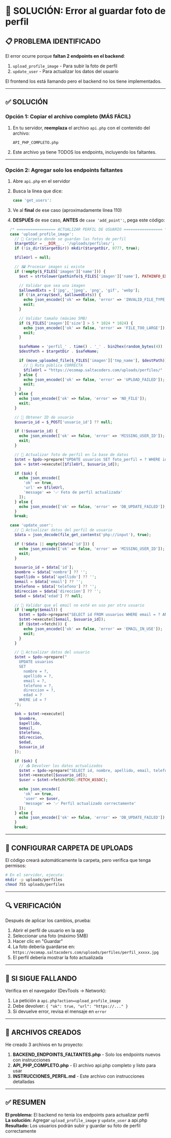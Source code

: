 # 🔧 SOLUCIÓN: Error al guardar foto de perfil

## 📋 PROBLEMA IDENTIFICADO

El error ocurre porque **faltan 2 endpoints en el backend**:

1. `upload_profile_image` - Para subir la foto de perfil
2. `update_user` - Para actualizar los datos del usuario

El frontend los está llamando pero el backend no los tiene implementados.

---

## ✅ SOLUCIÓN

### Opción 1: Copiar el archivo completo (MÁS FÁCIL)

1. En tu servidor, **reemplaza** el archivo `api.php` con el contenido del archivo:

   ```
   API_PHP_COMPLETO.php
   ```

2. Este archivo ya tiene TODOS los endpoints, incluyendo los faltantes.

---

### Opción 2: Agregar solo los endpoints faltantes

1. Abre `api.php` en el servidor

2. Busca la línea que dice:

   ```php
   case 'get_users':
   ```

3. Ve al **final** de ese caso (aproximadamente línea 110)

4. **DESPUÉS** de ese caso, **ANTES** de `case 'add_point':`, pega este código:

```php
  /* ================= ACTUALIZAR PERFIL DE USUARIO ================= */
  case 'upload_profile_image':
    // 📂 Carpeta donde se guardan las fotos de perfil
    $targetDir = __DIR__ . '/uploads/perfiles/';
    if (!is_dir($targetDir)) mkdir($targetDir, 0777, true);

    $fileUrl = null;

    // 🖼️ Procesar imagen si existe
    if (!empty($_FILES['imagen']['name'])) {
      $ext = strtolower(pathinfo($_FILES['imagen']['name'], PATHINFO_EXTENSION));

      // Validar que sea una imagen
      $allowedExts = ['jpg', 'jpeg', 'png', 'gif', 'webp'];
      if (!in_array($ext, $allowedExts)) {
        echo json_encode(['ok' => false, 'error' => 'INVALID_FILE_TYPE']);
        exit;
      }

      // Validar tamaño (máximo 5MB)
      if ($_FILES['imagen']['size'] > 5 * 1024 * 1024) {
        echo json_encode(['ok' => false, 'error' => 'FILE_TOO_LARGE']);
        exit;
      }

      $safeName = 'perfil_' . time() . '_' . bin2hex(random_bytes(4)) . '.' . $ext;
      $destPath = $targetDir . $safeName;

      if (move_uploaded_file($_FILES['imagen']['tmp_name'], $destPath)) {
        // 🔗 Ruta pública CORRECTA
        $fileUrl = "https://ecomap.saltacoders.com/uploads/perfiles/" . $safeName;
      } else {
        echo json_encode(['ok' => false, 'error' => 'UPLOAD_FAILED']);
        exit;
      }
    } else {
      echo json_encode(['ok' => false, 'error' => 'NO_FILE']);
      exit;
    }

    // 🧠 Obtener ID de usuario
    $usuario_id = $_POST['usuario_id'] ?? null;

    if (!$usuario_id) {
      echo json_encode(['ok' => false, 'error' => 'MISSING_USER_ID']);
      exit;
    }

    // 🔄 Actualizar foto de perfil en la base de datos
    $stmt = $pdo->prepare("UPDATE usuarios SET foto_perfil = ? WHERE id = ?");
    $ok = $stmt->execute([$fileUrl, $usuario_id]);

    if ($ok) {
      echo json_encode([
        'ok' => true,
        'url' => $fileUrl,
        'message' => '✅ Foto de perfil actualizada'
      ]);
    } else {
      echo json_encode(['ok' => false, 'error' => 'DB_UPDATE_FAILED']);
    }
    break;

  case 'update_user':
    // 📝 Actualizar datos del perfil de usuario
    $data = json_decode(file_get_contents('php://input'), true);

    if (!$data || empty($data['id'])) {
      echo json_encode(['ok' => false, 'error' => 'MISSING_USER_ID']);
      exit;
    }

    $usuario_id = $data['id'];
    $nombre = $data['nombre'] ?? '';
    $apellido = $data['apellido'] ?? '';
    $email = $data['email'] ?? '';
    $telefono = $data['telefono'] ?? '';
    $direccion = $data['direccion'] ?? '';
    $edad = $data['edad'] ?? null;

    // 🛑 Validar que el email no esté en uso por otro usuario
    if (!empty($email)) {
      $stmt = $pdo->prepare("SELECT id FROM usuarios WHERE email = ? AND id != ?");
      $stmt->execute([$email, $usuario_id]);
      if ($stmt->fetch()) {
        echo json_encode(['ok' => false, 'error' => 'EMAIL_IN_USE']);
        exit;
      }
    }

    // 🔄 Actualizar datos del usuario
    $stmt = $pdo->prepare("
      UPDATE usuarios
      SET
        nombre = ?,
        apellido = ?,
        email = ?,
        telefono = ?,
        direccion = ?,
        edad = ?
      WHERE id = ?
    ");

    $ok = $stmt->execute([
      $nombre,
      $apellido,
      $email,
      $telefono,
      $direccion,
      $edad,
      $usuario_id
    ]);

    if ($ok) {
      // 📤 Devolver los datos actualizados
      $stmt = $pdo->prepare("SELECT id, nombre, apellido, email, telefono, direccion, edad, foto_perfil FROM usuarios WHERE id = ?");
      $stmt->execute([$usuario_id]);
      $user = $stmt->fetch(PDO::FETCH_ASSOC);

      echo json_encode([
        'ok' => true,
        'user' => $user,
        'message' => '✅ Perfil actualizado correctamente'
      ]);
    } else {
      echo json_encode(['ok' => false, 'error' => 'DB_UPDATE_FAILED']);
    }
    break;
```

---

## 📂 CONFIGURAR CARPETA DE UPLOADS

El código creará automáticamente la carpeta, pero verifica que tenga permisos:

```bash
# En el servidor, ejecuta:
mkdir -p uploads/perfiles
chmod 755 uploads/perfiles
```

---

## 🔍 VERIFICACIÓN

Después de aplicar los cambios, prueba:

1. Abrir el perfil de usuario en la app
2. Seleccionar una foto (máximo 5MB)
3. Hacer clic en "Guardar"
4. La foto debería guardarse en: `https://ecomap.saltacoders.com/uploads/perfiles/perfil_xxxxx.jpg`
5. El perfil debería mostrar la foto actualizada

---

## 🐛 SI SIGUE FALLANDO

Verifica en el navegador (DevTools → Network):

1. La petición a `api.php?action=upload_profile_image`
2. Debe devolver: `{ "ok": true, "url": "https://..." }`
3. Si devuelve error, revisa el mensaje en `error`

---

## 📁 ARCHIVOS CREADOS

He creado 3 archivos en tu proyecto:

1. **BACKEND_ENDPOINTS_FALTANTES.php** - Solo los endpoints nuevos con instrucciones
2. **API_PHP_COMPLETO.php** - El archivo api.php completo y listo para usar
3. **INSTRUCCIONES_PERFIL.md** - Este archivo con instrucciones detalladas

---

## ✅ RESUMEN

**El problema:** El backend no tenía los endpoints para actualizar perfil  
**La solución:** Agregar `upload_profile_image` y `update_user` a api.php  
**Resultado:** Los usuarios podrán subir y guardar su foto de perfil correctamente
